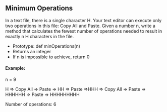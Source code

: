 <h2>Minimum Operations</h2>

<p>
In a text file, there is a single character H. Your text editor can execute only two operations in this file: Copy All and Paste. Given a number n, write a method that calculates the fewest number of operations needed to result in exactly n H characters in the file.
</p>
 <ul>
 <li>Prototype: def minOperations(n)</li>
 <li>Returns an integer</li>
 <li>If n is impossible to achieve, return 0</li>
 </ul>

<h4>Example:</h4>
<p>n = 9</p>
<p>
H => Copy All => Paste => HH => Paste =>HHH => Copy All => Paste => HHHHHH => Paste => HHHHHHHHH
</p>
 <p>
 Number of operations: 6
 </p>
